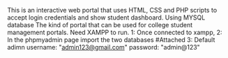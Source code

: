 This is an interactive web portal that uses HTML, CSS and PHP scripts to accept login credentials and show student dashboard.
Using MYSQL database
The kind of portal that can be used for college student management portals. 
Need XAMPP to run.
1: Once connected to xampp,
2: In the phpmyadmin page import the two databases #Attached
3: Default adimn username: "admin123@gmail.com" password: "admin@123"
